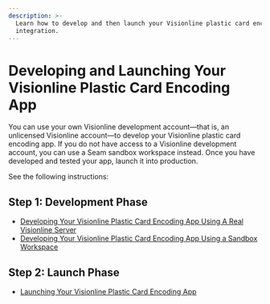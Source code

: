 ```yaml
---
description: >-
  Learn how to develop and then launch your Visionline plastic card encoding
  integration.
---
```


# Developing and Launching Your Visionline Plastic Card Encoding App

You can use your own Visionline development account—that is, an unlicensed Visionline account—to develop your Visionline plastic card encoding app. If you do not have access to a Visionline development account, you can use a Seam sandbox workspace instead. Once you have developed and tested your app, launch it into production.

See the following instructions:

## Step 1: Development Phase

* [Developing Your Visionline Plastic Card Encoding App Using A Real Visionline Server](developing-your-visionline-plastic-card-encoding-app-using-a-real-visionline-server/)
* [Developing Your Visionline Plastic Card Encoding App Using a Sandbox Workspace](developing-your-visionline-plastic-card-encoding-app-using-a-sandbox-workspace/)

## Step 2: Launch Phase

* [Launching Your Visionline Plastic Card Encoding App](launching-your-visionline-plastic-card-encoding-app-to-a-live-site/)
